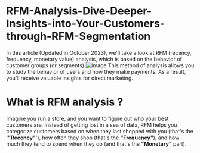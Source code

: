 # RFM-Analysis-Dive-Deeper-Insights-into-Your-Customers-through-RFM-Segmentation
In this article (Updated in October 2023), we'll take a look at RFM (recency, frequency, monetary value) analysis, which is based on the behavior of customer groups (or segments)
![image](https://github.com/Hagar-zakaria/RFM-Analysis-Dive-Deeper-Insights-into-Your-Customers-through-RFM-Segmentation/assets/93611934/76492c20-f4c0-4b0c-ac63-fcbe2c148470)
This method of analysis allows you to study the behavior of users and how they make payments. As a result, you’ll receive valuable insights for direct marketing.

# What is RFM analysis ?
Imagine you run a store, and you want to figure out who your best customers are. Instead of getting lost in a sea of data, RFM helps you categorize customers based on when they last shopped with you (that's the '**"Recency"**'), how often they shop (that's the **"Frequency"**), and how much they tend to spend when they do (and that's the **"Monetary"** part).


